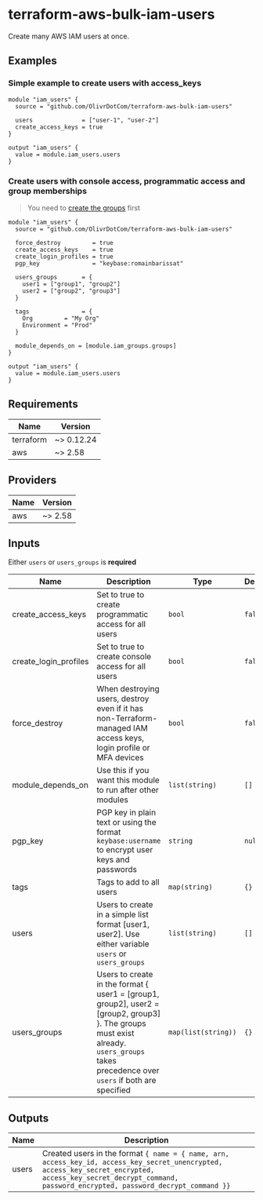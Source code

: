 # terraform-aws-bulk-iam-users

Create many AWS IAM users at once.

## Examples

### Simple example to create users with access_keys

```hcl
module "iam_users" {
  source = "github.com/OlivrDotCom/terraform-aws-bulk-iam-users"

  users              = ["user-1", "user-2"]
  create_access_keys = true
}

output "iam_users" {
  value = module.iam_users.users
}
```

### Create users with console access, programmatic access and group memberships

> You need to [create the groups](https://github.com/OlivrDotCom/terraform-aws-bulk-iam-groups) first

```hcl
module "iam_users" {
  source = "github.com/OlivrDotCom/terraform-aws-bulk-iam-users"

  force_destroy         = true
  create_access_keys    = true
  create_login_profiles = true
  pgp_key               = "keybase:romainbarissat"

  users_groups       = {
    user1 = ["group1", "group2"]
    user2 = ["group2", "group3"]
  }

  tags               = {
    Org         = "My Org"
    Environment = "Prod"
  }

  module_depends_on = [module.iam_groups.groups]
}

output "iam_users" {
  value = module.iam_users.users
}
```

## Requirements

| Name      | Version    |
| --------- | ---------- |
| terraform | ~> 0.12.24 |
| aws       | ~> 2.58    |

## Providers

| Name | Version |
| ---- | ------- |
| aws  | ~> 2.58 |

## Inputs

Either `users` or `users_groups` is **required**

| Name                  | Description                                                                                                                                                                             | Type                | Default | Required |
| --------------------- | --------------------------------------------------------------------------------------------------------------------------------------------------------------------------------------- | ------------------- | ------- | :------: |
| create_access_keys    | Set to true to create programmatic access for all users                                                                                                                                 | `bool`              | `false` |    no    |
| create_login_profiles | Set to true to create console access for all users                                                                                                                                      | `bool`              | `false` |    no    |
| force_destroy         | When destroying users, destroy even if it has non-Terraform-managed IAM access keys, login profile or MFA devices                                                                       | `bool`              | `false` |    no    |
| module_depends_on     | Use this if you want this module to run after other modules                                                                                                                             | `list(string)`      | `[]`    |    no    |
| pgp_key               | PGP key in plain text or using the format `keybase:username` to encrypt user keys and passwords                                                                                         | `string`            | `null`  |    no    |
| tags                  | Tags to add to all users                                                                                                                                                                | `map(string)`       | `{}`    |    no    |
| users                 | Users to create in a simple list format [user1, user2]. Use either variable `users` or `users_groups`                                                                                   | `list(string)`      | `[]`    |    no    |
| users_groups          | Users to create in the format { user1 = [group1, group2], user2 = [group2, group3] }. The groups must exist already. `users_groups` takes precedence over `users` if both are specified | `map(list(string))` | `{}`    |    no    |

## Outputs

| Name  | Description                                                                                                                                                                                                       |
| ----- | ----------------------------------------------------------------------------------------------------------------------------------------------------------------------------------------------------------------- |
| users | Created users in the format `{ name = { name, arn, access_key_id, access_key_secret_unencrypted, access_key_secret_encrypted, access_key_secret_decrypt_command, password_encrypted, password_decrypt_command }}` |
